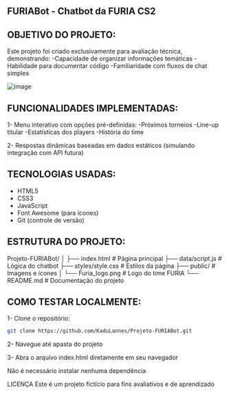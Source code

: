 ## FURIABot - Chatbot da FURIA CS2

## OBJETIVO DO PROJETO:
Este projeto foi criado exclusivamente para avaliação técnica, demonstrando:
-Capacidade de organizar informações temáticas
-Habilidade para documentar código
-Familiaridade com fluxos de chat simples

![image](https://github.com/user-attachments/assets/1e4be884-76f0-407d-8568-8faa81bab4ca)

## FUNCIONALIDADES IMPLEMENTADAS:

1- Menu interativo com opções pré-definidas:
-Próximos torneios
-Line-up titular
-Estatísticas dos players
-História do time

2- Respostas dinâmicas baseadas em dados estáticos (simulando integração com API futura)

## TECNOLOGIAS USADAS:

- HTML5
- CSS3
- JavaScript
- Font Awesome (para ícones)
- Git (controle de versão)

 ## ESTRUTURA DO PROJETO:
 Projeto-FURIABot/
│
├── index.html          # Página principal
├── data/script.js      # Lógica do chatbot
├── styles/style.css    # Estilos da página
├── public/             # Imagens e ícones
│   └── Furia_logo.png  # Logo do time FURIA
└── README.md           # Documentação do projeto

## COMO TESTAR LOCALMENTE:
1- Clone o repositório:
```bash
git clone https://github.com/KaduLannes/Projeto-FURIABot.git
```

2- Navegue até apasta do projeto

3- Abra o arquivo index.html diretamente em seu navegador

Não é necessário instalar nenhuma dependência

LICENÇA 
Este é um projeto fictício para fins avaliativos e de aprendizado










